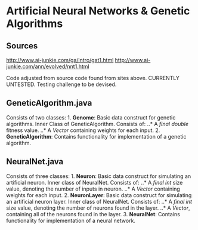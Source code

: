 # Artificial Neural Networks & Genetic Algorithms

## Sources 
http://www.ai-junkie.com/ga/intro/gat1.html
http://www.ai-junkie.com/ann/evolved/nnt1.html

Code adjusted from source code found from sites above. CURRENTLY UNTESTED.
Testing challenge to be devised.

## GeneticAlgorithm.java

Consists of two classes:
	1. **Genome**: Basic data construct for genetic algorithms. Inner Class of GeneticAlgorithm. Consists of:
		..* A *final double* fitness value.
		..* A *Vector<Double>* containing weights for each input.
	2. **GeneticAlgorithm**: Contains functionality for implementation of a genetic algorithm.

## NeuralNet.java

Consists of three classes:
	1. **Neuron**: Basic data construct for simulating an artificial neuron. Inner class of NeuralNet. Consists of:
		..* A *final int* size value, denoting the number of inputs in neuron.
		..* A *Vector<Double>* containing weights for each input.
	2. **NeuronLayer**: Basic data construct for simulating an artificial neuron layer. Inner class of NeuralNet. Consists of:
		..* A *final int* size value, denoting the number of neurons found in the layer.
		..* A *Vector<Neuron>*, containing all of the neurons found in the layer.
	3. **NeuralNet**: Contains functionality for implementation of a neural network.
		
